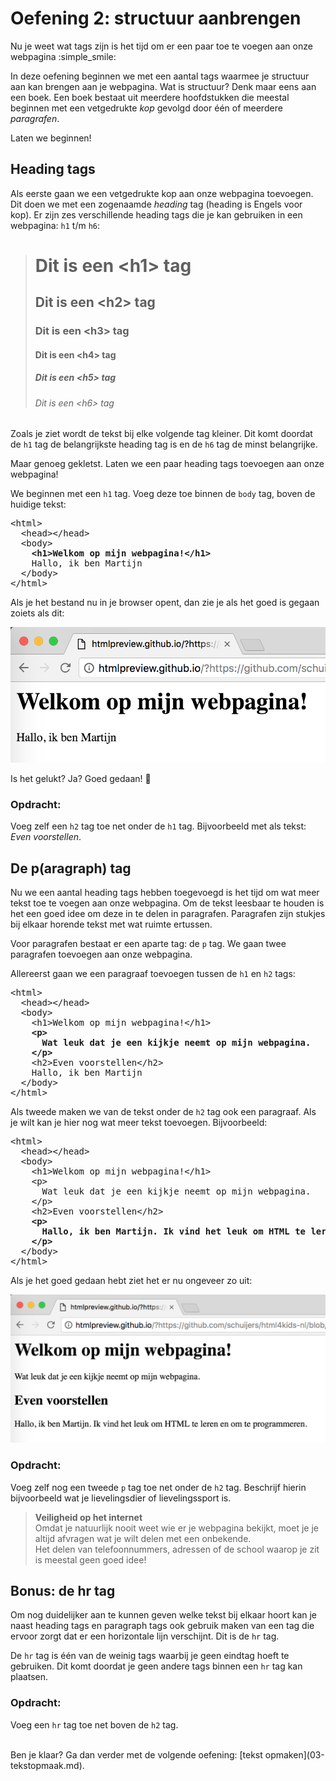 # Oefening 2: structuur aanbrengen

Nu je weet wat tags zijn is het tijd om er een paar toe te voegen aan onze webpagina :simple_smile:

In deze oefening beginnen we met een aantal tags waarmee je structuur aan kan brengen aan je webpagina. Wat is structuur? Denk maar eens aan een boek. Een boek bestaat uit meerdere hoofdstukken die meestal beginnen met een vetgedrukte *kop* gevolgd door één of meerdere *paragrafen*.

Laten we beginnen!

## Heading tags
Als eerste gaan we een vetgedrukte kop aan onze webpagina toevoegen. Dit doen we met een zogenaamde *heading* tag (heading is Engels voor kop). Er zijn zes verschillende heading tags die je kan gebruiken in een webpagina: `h1` t/m `h6`:

><h1>Dit is een &lt;h1&gt; tag</h1>
><h2>Dit is een &lt;h2&gt; tag</h2>
><h3>Dit is een &lt;h3&gt; tag</h3>
><h4>Dit is een &lt;h4&gt; tag</h4>
><h5>Dit is een &lt;h5&gt; tag</h5>
><h6>Dit is een &lt;h6&gt; tag</h6>

Zoals je ziet wordt de tekst bij elke volgende tag kleiner. Dit komt doordat de `h1` tag de belangrijkste heading tag is en de `h6` tag de minst belangrijke.

Maar genoeg gekletst. Laten we een paar heading tags toevoegen aan onze webpagina!

We beginnen met een `h1` tag. Voeg deze toe binnen de `body` tag, boven de huidige tekst:

<pre>
&lt;html&gt;
  &lt;head&gt;&lt;/head&gt;
  &lt;body&gt;
    <b>&lt;h1&gt;Welkom op mijn webpagina!&lt;/h1&gt;</b>
    Hallo, ik ben Martijn
  &lt;/body&gt;
&lt;/html&gt;
</pre>

Als je het bestand nu in je browser opent, dan zie je als het goed is gegaan zoiets als dit:

![Headings](https://raw.githubusercontent.com/schuijers/html4kids-nl/master/oplossingen/02a-structuur-headings.png "Headings")

Is het gelukt? Ja? Goed gedaan! :muscle:

### Opdracht:
Voeg zelf een `h2` tag toe net onder de `h1` tag. Bijvoorbeeld met als tekst: *Even voorstellen*.

## De p(aragraph) tag
Nu we een aantal heading tags hebben toegevoegd is het tijd om wat meer tekst toe te voegen aan onze webpagina. Om de tekst leesbaar te houden is het een goed idee om deze in te delen in paragrafen. Paragrafen zijn stukjes bij elkaar horende tekst met wat ruimte ertussen.

Voor paragrafen bestaat er een aparte tag: de `p` tag. We gaan twee paragrafen toevoegen aan onze webpagina.

Allereerst gaan we een paragraaf toevoegen tussen de `h1` en `h2` tags:

<pre>
&lt;html&gt;
  &lt;head&gt;&lt;/head&gt;
  &lt;body&gt;
    &lt;h1&gt;Welkom op mijn webpagina!&lt;/h1&gt;
    <b>&lt;p&gt;
      Wat leuk dat je een kijkje neemt op mijn webpagina.
    &lt;/p&gt;</b>
    &lt;h2&gt;Even voorstellen&lt;/h2&gt;    
    Hallo, ik ben Martijn
  &lt;/body&gt;
&lt;/html&gt;
</pre>

Als tweede maken we van de tekst onder de `h2` tag ook een paragraaf. Als je wilt kan je hier nog wat meer tekst toevoegen. Bijvoorbeeld:

<pre>
&lt;html&gt;
  &lt;head&gt;&lt;/head&gt;
  &lt;body&gt;
    &lt;h1&gt;Welkom op mijn webpagina!&lt;/h1&gt;
    &lt;p&gt;
      Wat leuk dat je een kijkje neemt op mijn webpagina.
    &lt;/p&gt;
    &lt;h2&gt;Even voorstellen&lt;/h2&gt;    
    <b>&lt;p&gt;
      Hallo, ik ben Martijn. Ik vind het leuk om HTML te leren en om te programmeren.
    &lt;/p&gt;</b>
  &lt;/body&gt;
&lt;/html&gt;
</pre>

Als je het goed gedaan hebt ziet het er nu ongeveer zo uit:

![Paragraphs](https://raw.githubusercontent.com/schuijers/html4kids-nl/master/oplossingen/02b-structuur-paragraphs.png "Paragraphs")

### Opdracht:
Voeg zelf nog een tweede `p` tag toe net onder de `h2` tag. Beschrijf hierin bijvoorbeeld wat je lievelingsdier of lievelingssport is.

> **Veiligheid op het internet**<br>
> Omdat je natuurlijk nooit weet wie er je webpagina bekijkt, moet je je altijd afvragen wat je wilt delen met
> een onbekende.<br>
> Het delen van telefoonnummers, adressen of de school waarop je zit is meestal geen goed idee!

## Bonus: de hr tag
Om nog duidelijker aan te kunnen geven welke tekst bij elkaar hoort kan je naast heading tags en paragraph tags ook gebruik maken van een tag die ervoor zorgt dat er een horizontale lijn verschijnt. Dit is de `hr` tag.

De `hr` tag is één van de weinig tags waarbij je geen eindtag hoeft te gebruiken. Dit komt doordat je geen andere tags binnen een `hr` tag kan plaatsen.

### Opdracht:
Voeg een `hr` tag toe net boven de `h2` tag.

<br>
Ben je klaar? Ga dan verder met de volgende oefening: [tekst opmaken](03-tekstopmaak.md).
